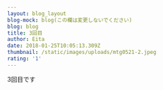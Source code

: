 ```yaml
---
layout: blog_layout
blog-mock: blog(この欄は変更しないでください)
blog: blog
title: 3回目
author: Eita
date: 2018-01-25T10:05:13.309Z
thumbnail: /static/images/uploads/mtg0521-2.jpeg
rating: '1'
---
```

3回目です

